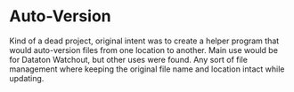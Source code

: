 # Auto-Version
Kind of a dead project, original intent was to create a helper program that would auto-version files from one location to another.
Main use would be for Dataton Watchout, but other uses were found. Any sort of file management where keeping the original file name and location intact while updating.
